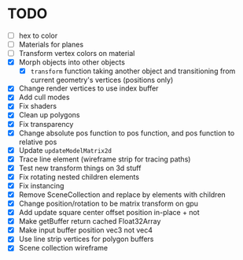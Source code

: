 # TODO

- [ ] hex to color
- [ ] Materials for planes
- [ ] Transform vertex colors on material
- [x] Morph objects into other objects
  - [x] `transform` function taking another object and transitioning from current geometry's vertices (positions only)
- [x] Change render vertices to use index buffer
- [x] Add cull modes
- [x] Fix shaders
- [x] Clean up polygons
- [x] Fix transparency
- [x] Change absolute pos function to pos function, and pos function to relative pos
- [x] Update `updateModelMatrix2d`
- [x] Trace line element (wireframe strip for tracing paths)
- [x] Test new transform things on 3d stuff
- [x] Fix rotating nested children elements
- [x] Fix instancing
- [x] Remove SceneCollection and replace by elements with children
- [x] Change position/rotation to be matrix transform on gpu
- [x] Add update square center offset position in-place + not
- [x] Make getBuffer return cached Float32Array
- [x] Make input buffer position vec3 not vec4
- [x] Use line strip vertices for polygon buffers
- [x] Scene collection wireframe
